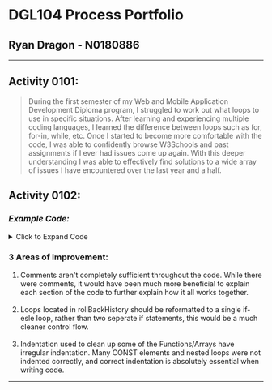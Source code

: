 # **DGL104 Process Portfolio**
## Ryan Dragon - N0180886
---
## **Activity 0101:**
> During the first semester of my Web and Mobile Application Development Diploma program, I struggled to work out what loops to use in specific situations. After learning and experiencing multiple coding languages, I learned the difference between loops such as for, for-in, while, etc. Once I started to become more comfortable with the code, I was able to confidently browse W3Schools and past assignments if I ever had issues come up again. With this deeper understanding I was able to effectively find solutions to a wide array of issues I have encountered over the last year and a half.
## **Activity 0102:**
### *Example Code:*

<details>
<summary>Click to Expand Code</summary>

```javascript
"use strict";

// Canvas references
const canvas = document.querySelector("canvas");
const ctx = canvas.getContext("2d");

// UI references
const restartButton = document.querySelector("#restart");
const undoButton = document.querySelector("#undo");
const colorSelectButtons = document.querySelectorAll(".color-select");

// Constants
const CELL_COLORS = {
    red: [255, 0, 0],
    blue: [0, 0, 255],
    white: [255, 255, 255],
};
const CELLS_PER_AXIS = 3;
const CELL_WIDTH = canvas.width / CELLS_PER_AXIS;
const CELL_HEIGHT = canvas.height / CELLS_PER_AXIS;

// Game objects
let replacementColor = CELL_COLORS.red;
let grids;

// Game Logic

function startGame(startingGrid = []) {
    if (startingGrid.length === 0) {
        startingGrid = initializeGrid();
    }
    initializeHistory(startingGrid);
    updateBoard();
    undoButton.disabled = true;
}

function initializeGrid() {
    const newGrid = [];
    for (let i = 0; i < CELLS_PER_AXIS * CELLS_PER_AXIS; i++) {
        newGrid.push(CELL_COLORS.white);
    }
    return newGrid;
}

function initializeHistory(startingGrid) {
    grids = [];
    grids.push(startingGrid);
}

function rollBackHistory() {
    if (grids.length > 0) {
        grids = grids.slice(0, grids.length - 1);
    }
    if (grids.length == 1) {
        undoButton.disabled = true;
    }
}

function renderCells(grid) {
    for (let i = 0; i < grid.length; i++) {
        ctx.fillStyle = `rgb(${grid[i][0]}, ${grid[i][1]}, ${grid[i][2]})`;
        ctx.fillRect(
            (i % CELLS_PER_AXIS) * CELL_WIDTH,
            Math.floor(i / CELLS_PER_AXIS) * CELL_HEIGHT,
            CELL_WIDTH,
            CELL_HEIGHT
        );
    }
}

function updateGridAt(mousePositionX, mousePositionY) {
    const gridCoordinates = convertCartesiansToGrid(
        mousePositionX,
        mousePositionY
    );
    const newGrid = grids[grids.length - 1].slice();
    squareFill(
        newGrid,
        gridCoordinates,
        newGrid[gridCoordinates.row * CELLS_PER_AXIS + gridCoordinates.column]
    );
    grids.push(newGrid);
    undoButton.disabled = false;
}

function squareFill(grid, gridCoordinate, colorToChange) {
    if (arraysAreEqual(colorToChange, replacementColor)) {
        return;
    } else {
        grid[
            gridCoordinate.row * CELLS_PER_AXIS + gridCoordinate.column
        ] = replacementColor;
    }
    return;
}

function renderLines() {
    ctx.beginPath();
    ctx.moveTo(200, 0);
    ctx.lineTo(200, 600);
    ctx.lineWidth = 5;
    ctx.stroke();
    ctx.beginPath();
    ctx.moveTo(400, 0);
    ctx.lineTo(400, 600);
    ctx.lineWidth = 5;
    ctx.stroke();
    ctx.beginPath();
    ctx.moveTo(0, 200);
    ctx.lineTo(600, 200);
    ctx.lineWidth = 5;
    ctx.stroke();
    ctx.beginPath();
    ctx.moveTo(0, 400);
    ctx.lineTo(600, 400);
    ctx.lineWidth = 5;
    ctx.stroke();
}

function restart() {
    startGame(grids[0]);
}

function updateBoard() {
    renderCells(grids[grids.length - 1]);
    renderLines();
}

// Event Listeners

canvas.addEventListener("mousedown", gridClickHandler);
function gridClickHandler(event) {
    updateGridAt(event.offsetX, event.offsetY);
    updateBoard();
}

restartButton.addEventListener("mousedown", restartClickHandler);
function restartClickHandler() {
    restart();
}

undoButton.addEventListener("mousedown", undoLastMove);
function undoLastMove() {
    rollBackHistory();
    updateBoard();
}

colorSelectButtons.forEach((button) => {
    button.addEventListener(
        "mousedown",
        () => (replacementColor = CELL_COLORS[button.name])
    );
});

// Helper Functions

// To convert canvas coordinates to grid coordinates
function convertCartesiansToGrid(xPos, yPos) {
    return {
        column: Math.floor(xPos / CELL_WIDTH),
        row: Math.floor(yPos / CELL_HEIGHT),
    };
}

// To compare two arrays
function arraysAreEqual(arr1, arr2) {
    if (arr1.length != arr2.length) {
        return false;
    } else {
        for (let i = 0; i < arr1.length; i++) {
            if (arr1[i] != arr2[i]) {
                return false;
            }
        }
        return true;
    }
}

//Start game
startGame();
```
</details>


### **3 Areas of Improvement:**
1. Comments aren't completely sufficient throughout the code. While there were comments, it would have been much more beneficial to explain each section of the code to further explain how it all works together.</br></br>
2. Loops located in rollBackHistory should be reformatted to a single if-esle loop, rather than two seperate if statements, this would be a much cleaner control flow.</br></br>
3. Indentation used to clean up some of the Functions/Arrays have irregular indentation. Many CONST elements and nested loops were not indented correctly, and correct indentation is absolutely essential when writing code.
---